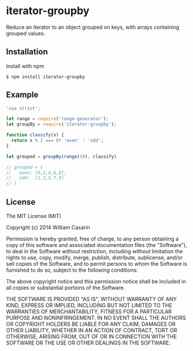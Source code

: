
# iterator-groupby

  Reduce an iterator to an object grouped on keys, with arrays containing
  grouped values.

## Installation

  Install with npm

    $ npm install iterator-groupby

## Example

```js
'use strict';

let range = require('range-generator');
let groupBy = require('iterator-groupby');

function classify(x) {
  return x % 2 === 0? 'even' : 'odd';
}

let grouped = groupBy(range(10), classify)

// grouped = {
//   even: [0,2,4,6,8],
//   odd:  [1,3,5,7,9]
// }
```

## License

  The MIT License (MIT)

  Copyright (c) 2014 William Casarin

  Permission is hereby granted, free of charge, to any person obtaining a copy
  of this software and associated documentation files (the "Software"), to deal
  in the Software without restriction, including without limitation the rights
  to use, copy, modify, merge, publish, distribute, sublicense, and/or sell
  copies of the Software, and to permit persons to whom the Software is
  furnished to do so, subject to the following conditions:

  The above copyright notice and this permission notice shall be included in
  all copies or substantial portions of the Software.

  THE SOFTWARE IS PROVIDED "AS IS", WITHOUT WARRANTY OF ANY KIND, EXPRESS OR
  IMPLIED, INCLUDING BUT NOT LIMITED TO THE WARRANTIES OF MERCHANTABILITY,
  FITNESS FOR A PARTICULAR PURPOSE AND NONINFRINGEMENT. IN NO EVENT SHALL THE
  AUTHORS OR COPYRIGHT HOLDERS BE LIABLE FOR ANY CLAIM, DAMAGES OR OTHER
  LIABILITY, WHETHER IN AN ACTION OF CONTRACT, TORT OR OTHERWISE, ARISING FROM,
  OUT OF OR IN CONNECTION WITH THE SOFTWARE OR THE USE OR OTHER DEALINGS IN
  THE SOFTWARE.

